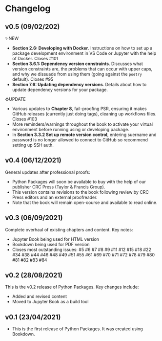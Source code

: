 # Changelog

<!--next-version-placeholder-->

## v0.5 (09/02/202)

✨NEW
- **Section 2.6: Developing with Docker**. Instructions on how to set up a package development environment in VS Code or Jupyter with the help of Docker. Closes #101 
- **Section 3.6.1: Dependency version constraints**. Discusses what version constraints are, the problems that can occur with upper caps, and why we dissuade from using them (going against the `poetry` default). Closes #95 
- **Section 7.6: Updating dependency versions**. Details about how to update dependency versions for your package.


♻️UPDATE
- Various updates to **Chapter 8**, fail-proofing PSR, ensuring it makes GitHub releases (currently just doing tags), cleaning up workflows files. Closes #103
- More reminders/warnings throughout the book to activate your virtual environment before running using or developing package.
- In **Section 3.3.2 Set up remote version control**, entering suername and password is no longer allowed to connect to GitHub so recommend setting up SSH auth.

## v0.4 (06/12/2021)

General updates after professional proofs:

- Python Packages will soon be available to buy with the help of our publisher CRC Press (Taylor & Francis Group).
- This version contains revisions to the book following review by CRC Press editors and an external proofreader.
- Note that the book will remain open-course and available to read online.

## v0.3 (06/09/2021)

Complete overhaul of existing chapters and content. Key notes:

- Jupyter Book being used for HTML version
- Bookdown being used for PDF version
- Closes most outstanding issues: #5 #6 #7 #8 #9 #11 #12 #15 #18 #22 #34 #38 #44 #46 #48 #49 #51 #55 #61 #69 #70 #71 #72 #78 #79 #80 #81 #82 #83 #84

## v0.2 (28/08/2021)

This is the v0.2 release of Python Packages. Key changes include:

- Added and revised content
- Moved to Jupyter Book as a build tool

## v0.1 (23/04/2021)

- This is the first release of Python Packages. It was created using Bookdown.
